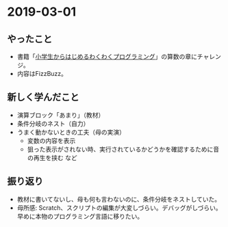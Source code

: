 # 2019-03-01

## やったこと

- 書籍「[小学生からはじめるわくわくプログラミング](https://amzn.to/2IGp92b)」の算数の章にチャレンジ。
- 内容はFizzBuzz。

## 新しく学んだこと

- 演算ブロック「あまり」（教材）
- 条件分岐のネスト（自力）
- うまく動かないときの工夫（母の実演）
    - 変数の内容を表示
    - 狙った表示がされない時、実行されているかどうかを確認するために音の再生を挟む など

## 振り返り

- 教材に書いてないし、母も何も言わないのに、条件分岐をネストしていた。
- 母所感: Scratch、スクリプトの編集が大変しづらい。デバッグがしづらい。早めに本物のプログラミング言語に移りたい。
